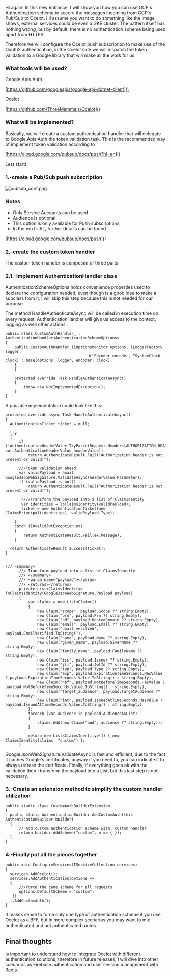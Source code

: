 
Hi again! In this new entrance, I will show you how you can use GCP's Authentication scheme to secure the messages incoming from GCP's Pub/Sub to Ocelot.
I'll assume you want to do something like the image shows, external services could be even a GKE cluster. The pattern itself has nothing wrong, but by default, there is no authentication scheme being used apart from HTTPS.




Therefore we will configure the Ocelot push subscription to make use of the Oauth2 authentication, in the Ocelot side we will dispatch the token validation to a Google library that will make all the work for us.

### What tools will be used?

Google.Apis.Auth

[https://github.com/googleapis/google-api-dotnet-client]()

Ocelot

[https://github.com/ThreeMammals/Ocelot]()

### What will be implemented?

Basically, we will create a custom authentication handler that will delegate to Google.Apis.Auth the token validation task. This is the recommended way of  implement token validation according to

[https://cloud.google.com/pubsub/docs/push?hl=en]()

Lest start!
### 1.-create a Pub/Sub push subscription

![pubsub_conf.png]({{site.baseurl}}/_posts/pubsub_conf.png)


### Notes

- Only Service Accounts can be used
- Audience is optional
- This option is only available for Push subscriptions
- In the next URL, further details can be found


[https://cloud.google.com/pubsub/docs/push]()

### 2.-create the custom token handler

The custom token handler is composed of three parts

### 2.1.-Implement AuthenticationHandler<AuthenticationSchemeOptions> class

AuthenticationSchemeOptions holds convenience properties used to declare the configuration needed, even though is a good idea to make a subclass from it, I will skip this step because this is not needed for our purpose.

The method HandleAuthenticateAsync will be called in execution time on every request,  AuthenticationHandler will give us access to the context, logging as well other actions.

```
public class CustomAuthHandler_ : AuthenticationHandler<AuthenticationSchemeOptions>
{
    public CustomAuthHandler_(IOptionsMonitor options, ILoggerFactory logger, 
                                    UrlEncoder encoder, ISystemClock clock) : base(options, logger, encoder, clock)
    {
    }

    protected override Task HandleAuthenticateAsync()
    {
        throw new NotImplementedException();
    }
}
  ```
 
  
A possible implementation could look like this:

  ```
protected override async Task HandleAuthenticateAsync()
{
    AuthenticationTicket ticket = null;

    try
    {
        if (!AuthenticationHeaderValue.TryParse(Request.Headers[AUTHORIZATION_HEADER], out AuthenticationHeaderValue headerValue))
            return AuthenticateResult.Fail("Authorization header is not present or valid!");
                    
        ///Token validation ahead
        var validPayload = await GoogleJsonWebSignature.ValidateAsync(headerValue.Parameter);
        if (validPayload is null)
            return AuthenticateResult.Fail("Authorization header is not present or valid!");

         ////Transform the payload into a list of ClaimIdentity
         var identities = ToClaimsIdentity(validPayload);
         ticket = new AuthenticationTicket(new ClaimsPrincipal(identities), validPayload.Type);

      }
      catch (InvalidJwtException ex)
      {
          return AuthenticateResult.Fail(ex.Message);
      }

    return AuthenticateResult.Success(ticket);
}
  

/// <summary>
        /// Transform payload into a list of ClaimsIdentity 
        /// </summary>
        /// <param name="payload"></param>
        /// <returns></returns>
        private List<ClaimsIdentity> ToClaimsIdentity(GoogleJsonWebSignature.Payload payload)
        {
            var claims = new List<Claim>()
            {
                new Claim("scope", payload.Scope ?? string.Empty),
                new Claim("prn", payload.Prn ?? string.Empty),
                new Claim("hd", payload.HostedDomain ?? string.Empty),
                new Claim("email", payload.Email ?? string.Empty),
                new Claim("email_verified", payload.EmailVerified.ToString()),
                new Claim("name", payload.Name ?? string.Empty),
                new Claim("given_name", payload.GivenName ?? string.Empty),
                new Claim("family_name", payload.FamilyName ?? string.Empty),
                new Claim("iss", payload.Issuer ?? string.Empty),
                new Claim("jti", payload.JwtId ?? string.Empty),
                new Claim("typ", payload.Type ?? string.Empty),
                new Claim("exp", payload.ExpirationTimeSeconds.HasValue ? payload.ExpirationTimeSeconds.Value.ToString() : string.Empty),
                new Claim("nbf", payload.NotBeforeTimeSeconds.HasValue ? payload.NotBeforeTimeSeconds.Value.ToString() : string.Empty),
                new Claim("target_audience", payload.TargetAudience ?? string.Empty),
                new Claim("iat", payload.IssuedAtTimeSeconds.HasValue ? payload.IssuedAtTimeSeconds.Value.ToString() : string.Empty)
            };
            foreach (var audience in payload.AudienceAsList)
            {
                claims.Add(new Claim("aud", audience ?? string.Empty));
            }

            return new List<ClaimsIdentity>(1) { new ClaimsIdentity(claims, "custom") };
        }
  
  ```
  
GoogleJsonWebSignature.ValidateAsync is fast and efficient, due to the fact it caches Google's certificates, anyway if you need to, you can indicate it to always refresh the certificate. Finally, if everything goes ok with the validation then I transform the payload into a List<ClaimIdentity>, but this last step is not necessary.  

### 3.-Create an extension method to simplify the custom handler utilization
  
  ```
public static class CustomAuthBuilderExtension
{
    public static AuthenticationBuilder AddCustomAuth(this AuthenticationBuilder builder)
    {
        // Add custom authentication scheme with  custom handler
        return builder.AddScheme("custom", o => { });
    }
}
  ```
  
### 4.-Finally put all the pieces together
  
  ```
public void ConfigureServices(IServiceCollection services)
{
    services.AddOcelot();
    services.AddAuthentication(options =>
    {
        ///Force the same scheme for all requests
        options.DefaultScheme = "custom";
     })
     .AddCustomAuth();    
}
  ```
  
It makes sense to force only one type of authentication scheme if you use Ocelot as a BFF, but in more complex scenarios you may want to mix authenticated and not authenticated routes.
  
## Final thoughts 

Is important to understand how to integrate Ocelot with different authentication solutions, therefore in future releases, I will dive into other scenarios as Firebase authentication and user session management with Redis.
